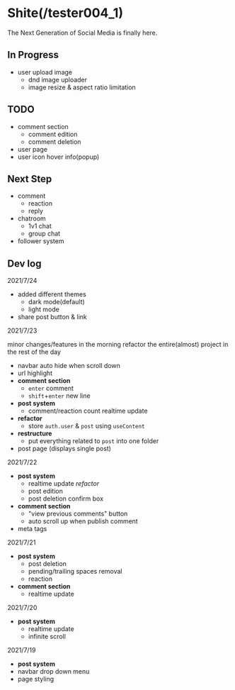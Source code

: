 # Shite(/tester004_1)

The Next Generation of Social Media is finally here.

## In Progress

- user upload image
  - dnd image uploader
  - image resize & aspect ratio limitation

## TODO

- comment section
  - comment edition
  - comment deletion
- user page
- user icon hover info(popup)

## Next Step

- comment
  - reaction
  - reply
- chatroom
  - 1v1 chat
  - group chat
- follower system

## Dev log

2021/7/24

- added different themes
  - dark mode(default)
  - light mode
- share post button & link

2021/7/23

minor changes/features in the morning
refactor the entire(almost) project in the rest of the day

- navbar auto hide when scroll down
- url highlight
- **comment section**
  - `enter` comment
  - `shift`+`enter` new line
- **post system**
  - comment/reaction count realtime update
- **refactor**
  - store `auth.user` & `post` using `useContent`
- **restructure**
  - put everything related to `post` into one folder
- post page (displays single post)

2021/7/22

- **post system**
  - realtime update _refactor_
  - post edition
  - post deletion confirm box
- **comment section**
  - "view previous comments" button
  - auto scroll up when publish comment
- meta tags

2021/7/21

- **post system**
  - post deletion
  - pending/trailing spaces removal
  - reaction
- **comment section**
  - realtime update

2021/7/20

- **post system**
  - realtime update
  - infinite scroll

2021/7/19

- **post system**
- navbar drop down menu
- page styling
